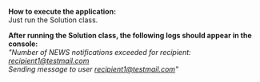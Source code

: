 **How to execute the application:**</br>
Just run the Solution class. 

**After running the Solution class, the following logs should appear in the console:**</br>
*"Number of NEWS notifications exceeded for recipient: recipient1@testmail.com</br>
Sending message to user recipient1@testmail.com"*


